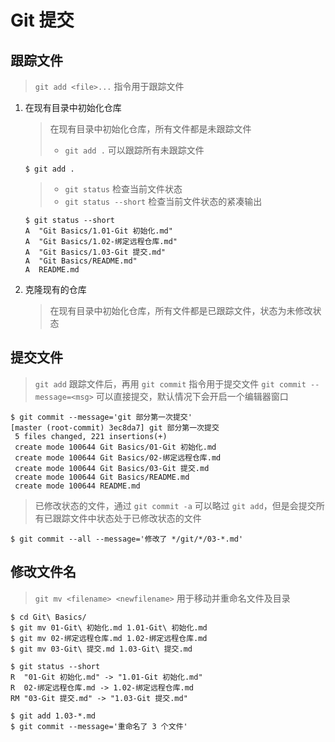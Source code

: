 # Git 提交

## 跟踪文件

> `git add <file>...` 指令用于跟踪文件

1.  在现有目录中初始化仓库

    > 在现有目录中初始化仓库，所有文件都是未跟踪文件
    >
    > -   `git add .` 可以跟踪所有未跟踪文件

    ```shell
    $ git add .
    ```

    > -   `git status` 检查当前文件状态
    > -   `git status --short` 检查当前文件状态的紧凑输出

    ```shell
    $ git status --short
    A  "Git Basics/1.01-Git 初始化.md"
    A  "Git Basics/1.02-绑定远程仓库.md"
    A  "Git Basics/1.03-Git 提交.md"
    A  "Git Basics/README.md"
    A  README.md
    ```

2.  克隆现有的仓库
    > 在现有目录中初始化仓库，所有文件都是已跟踪文件，状态为未修改状态

## 提交文件

> `git add` 跟踪文件后，再用 `git commit` 指令用于提交文件
> `git commit --message=<msg>` 可以直接提交，默认情况下会开启一个编辑器窗口

```shell
$ git commit --message='git 部分第一次提交'
[master (root-commit) 3ec8da7] git 部分第一次提交
 5 files changed, 221 insertions(+)
 create mode 100644 Git Basics/01-Git 初始化.md
 create mode 100644 Git Basics/02-绑定远程仓库.md
 create mode 100644 Git Basics/03-Git 提交.md
 create mode 100644 Git Basics/README.md
 create mode 100644 README.md
```

> 已修改状态的文件，通过 `git commit -a` 可以略过 `git add`，但是会提交所有已跟踪文件中状态处于已修改状态的文件

```shell
$ git commit --all --message='修改了 */git/*/03-*.md'
```

## 修改文件名

> `git mv <filename> <newfilename>` 用于移动并重命名文件及目录

```shell
$ cd Git\ Basics/
$ git mv 01-Git\ 初始化.md 1.01-Git\ 初始化.md
$ git mv 02-绑定远程仓库.md 1.02-绑定远程仓库.md
$ git mv 03-Git\ 提交.md 1.03-Git\ 提交.md

$ git status --short
R  "01-Git 初始化.md" -> "1.01-Git 初始化.md"
R  02-绑定远程仓库.md -> 1.02-绑定远程仓库.md
RM "03-Git 提交.md" -> "1.03-Git 提交.md"
```

```shell
$ git add 1.03-*.md
$ git commit --message='重命名了 3 个文件'
```
